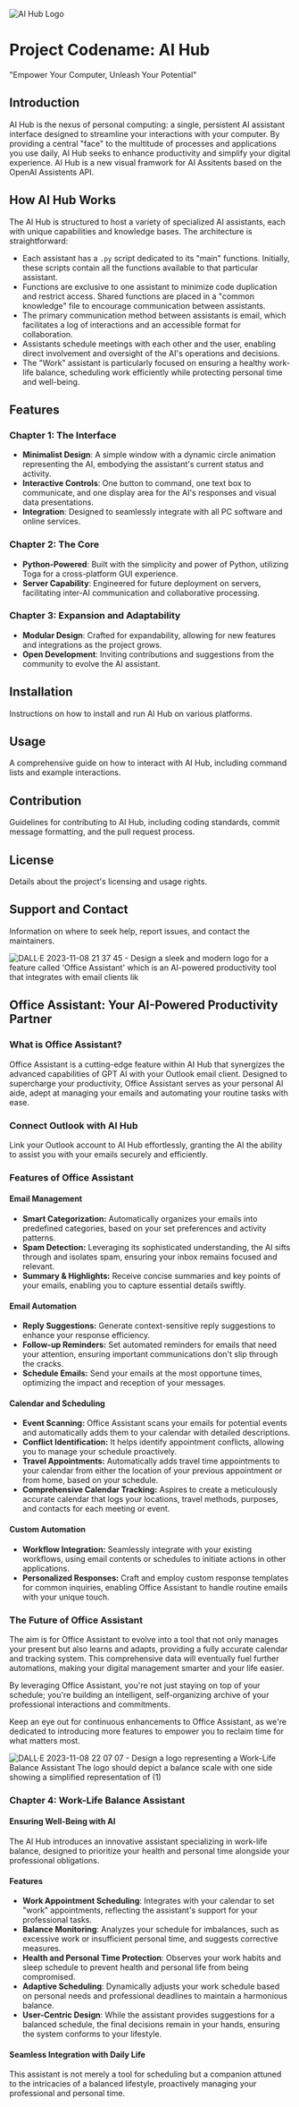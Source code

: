 ![AI Hub Logo](https://github.com/NADOOITChristophBa/AI-Hub/assets/106314951/f64f7d4b-1144-47a4-bbcf-7bc3c61467b2)

# Project Codename: AI Hub
"Empower Your Computer, Unleash Your Potential"

## Introduction
AI Hub is the nexus of personal computing: a single, persistent AI assistant interface designed to streamline your interactions with your computer. By providing a central "face" to the multitude of processes and applications you use daily, AI Hub seeks to enhance productivity and simplify your digital experience.
AI Hub is a new visual framwork for AI Assitents based on the OpenAI Assistents API.

## How AI Hub Works

The AI Hub is structured to host a variety of specialized AI assistants, each with unique capabilities and knowledge bases. The architecture is straightforward:

- Each assistant has a `.py` script dedicated to its "main" functions. Initially, these scripts contain all the functions available to that particular assistant.
- Functions are exclusive to one assistant to minimize code duplication and restrict access. Shared functions are placed in a "common knowledge" file to encourage communication between assistants.
- The primary communication method between assistants is email, which facilitates a log of interactions and an accessible format for collaboration.
- Assistants schedule meetings with each other and the user, enabling direct involvement and oversight of the AI's operations and decisions.
- The "Work" assistant is particularly focused on ensuring a healthy work-life balance, scheduling work efficiently while protecting personal time and well-being.

## Features
### Chapter 1: The Interface
- **Minimalist Design**: A simple window with a dynamic circle animation representing the AI, embodying the assistant's current status and activity.
- **Interactive Controls**: One button to command, one text box to communicate, and one display area for the AI's responses and visual data presentations.
- **Integration**: Designed to seamlessly integrate with all PC software and online services.

### Chapter 2: The Core
- **Python-Powered**: Built with the simplicity and power of Python, utilizing Toga for a cross-platform GUI experience.
- **Server Capability**: Engineered for future deployment on servers, facilitating inter-AI communication and collaborative processing.

### Chapter 3: Expansion and Adaptability
- **Modular Design**: Crafted for expandability, allowing for new features and integrations as the project grows.
- **Open Development**: Inviting contributions and suggestions from the community to evolve the AI assistant.

## Installation
Instructions on how to install and run AI Hub on various platforms.

## Usage
A comprehensive guide on how to interact with AI Hub, including command lists and example interactions.

## Contribution
Guidelines for contributing to AI Hub, including coding standards, commit message formatting, and the pull request process.

## License
Details about the project's licensing and usage rights.

## Support and Contact
Information on where to seek help, report issues, and contact the maintainers.

![DALL·E 2023-11-08 21 37 45 - Design a sleek and modern logo for a feature called 'Office Assistant' which is an AI-powered productivity tool that integrates with email clients lik](https://github.com/NADOOITChristophBa/AI-Hub/assets/106314951/a1ffd473-86a8-4e80-a463-6a273710acbf)
## Office Assistant: Your AI-Powered Productivity Partner

### What is Office Assistant?

Office Assistant is a cutting-edge feature within AI Hub that synergizes the advanced capabilities of GPT AI with your Outlook email client. Designed to supercharge your productivity, Office Assistant serves as your personal AI aide, adept at managing your emails and automating your routine tasks with ease.

### Connect Outlook with AI Hub

Link your Outlook account to AI Hub effortlessly, granting the AI the ability to assist you with your emails securely and efficiently.


### Features of Office Assistant

#### Email Management

- **Smart Categorization:** Automatically organizes your emails into predefined categories, based on your set preferences and activity patterns.
- **Spam Detection:** Leveraging its sophisticated understanding, the AI sifts through and isolates spam, ensuring your inbox remains focused and relevant.
- **Summary & Highlights:** Receive concise summaries and key points of your emails, enabling you to capture essential details swiftly.

#### Email Automation

- **Reply Suggestions:** Generate context-sensitive reply suggestions to enhance your response efficiency.
- **Follow-up Reminders:** Set automated reminders for emails that need your attention, ensuring important communications don't slip through the cracks.
- **Schedule Emails:** Send your emails at the most opportune times, optimizing the impact and reception of your messages.

#### Calendar and Scheduling

- **Event Scanning:** Office Assistant scans your emails for potential events and automatically adds them to your calendar with detailed descriptions.
- **Conflict Identification:** It helps identify appointment conflicts, allowing you to manage your schedule proactively.
- **Travel Appointments:** Automatically adds travel time appointments to your calendar from either the location of your previous appointment or from home, based on your schedule.
- **Comprehensive Calendar Tracking:** Aspires to create a meticulously accurate calendar that logs your locations, travel methods, purposes, and contacts for each meeting or event.

#### Custom Automation

- **Workflow Integration:** Seamlessly integrate with your existing workflows, using email contents or schedules to initiate actions in other applications.
- **Personalized Responses:** Craft and employ custom response templates for common inquiries, enabling Office Assistant to handle routine emails with your unique touch.

### The Future of Office Assistant

The aim is for Office Assistant to evolve into a tool that not only manages your present but also learns and adapts, providing a fully accurate calendar and tracking system. This comprehensive data will eventually fuel further automations, making your digital management smarter and your life easier.

By leveraging Office Assistant, you're not just staying on top of your schedule; you're building an intelligent, self-organizing archive of your professional interactions and commitments.

Keep an eye out for continuous enhancements to Office Assistant, as we're dedicated to introducing more features to empower you to reclaim time for what matters most.

![DALL·E 2023-11-08 22 07 07 - Design a logo representing a Work-Life Balance Assistant  The logo should depict a balance scale with one side showing a simplified representation of  (1)](https://github.com/NADOOITChristophBa/AI-Hub/assets/106314951/48799909-1ae7-4d0a-b8a3-9d068a19ce08)

### Chapter 4: Work-Life Balance Assistant

#### Ensuring Well-Being with AI
The AI Hub introduces an innovative assistant specializing in work-life balance, designed to prioritize your health and personal time alongside your professional obligations.

#### Features
- **Work Appointment Scheduling**: Integrates with your calendar to set "work" appointments, reflecting the assistant's support for your professional tasks.
- **Balance Monitoring**: Analyzes your schedule for imbalances, such as excessive work or insufficient personal time, and suggests corrective measures.
- **Health and Personal Time Protection**: Observes your work habits and sleep schedule to prevent health and personal life from being compromised.
- **Adaptive Scheduling**: Dynamically adjusts your work schedule based on personal needs and professional deadlines to maintain a harmonious balance.
- **User-Centric Design**: While the assistant provides suggestions for a balanced schedule, the final decisions remain in your hands, ensuring the system conforms to your lifestyle.

#### Seamless Integration with Daily Life
This assistant is not merely a tool for scheduling but a companion attuned to the intricacies of a balanced lifestyle, proactively managing your professional and personal time.
